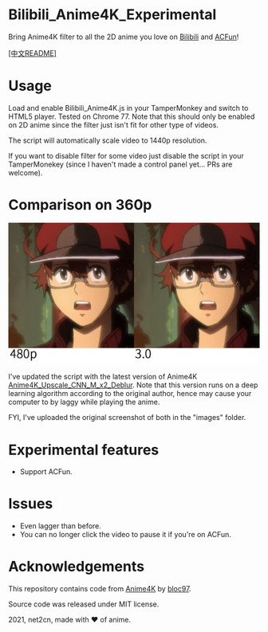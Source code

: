 # Bilibili_Anime4K_Experimental
Bring Anime4K filter to all the 2D anime you love on [Bilibili](https://www.bilibili.com/) and [ACFun](https://www.acfun.cn/)!

[[中文README]](README_zh.md)

# Usage
Load and enable Bilibili_Anime4K.js in your TamperMonkey and switch to HTML5 player. Tested on Chrome 77. Note that this should only be enabled on 2D anime since the filter just isn't fit for other type of videos.

The script will automatically scale video to 1440p resolution.

If you want to disable filter for some video just disable the script in your TamperMonekey (since I haven't made a control panel yet... PRs are welcome).

# Comparison on 360p
![Comparison](images/Comparison.png?raw=true)

I've updated the script with the latest version of Anime4K [Anime4K_Upscale_CNN_M_x2_Deblur](https://github.com/bloc97/Anime4K/blob/master/glsl/Upscale%2BDeblur/Anime4K_Upscale_CNN_M_x2_Deblur.glsl). Note that this version runs on a deep learning algorithm according to the original author, hence may cause your computer to by laggy while playing the anime.

FYI, I've uploaded the original screenshot of both in the "images" folder.

# Experimental features
- Support ACFun.

# Issues
- Even lagger than before.
- You can no longer click the video to pause it if you're on ACFun.

# Acknowledgements
This repository contains code from [Anime4K](https://github.com/bloc97/Anime4K) by [bloc97](https://github.com/bloc97).

Source code was released under MIT license.

2021, net2cn, made with ♥ of anime.